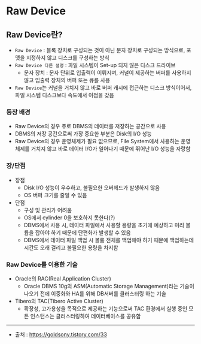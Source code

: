 # Raw Device
## Raw Device란?
* `Raw Device` : 블록 장치로 구성되는 것이 아닌 문자 장치로 구성되는 방식으로, 포맷을 지정하지 않고 디스크를 구성하는 방식
*  `Raw Device 다른 설명` : 파일 시스템이 Set-up 되지 않은 디스크 드라이브
	* 문자 장치 : 문자 단위로 입출력이 이뤄지며, 커널이 제공하는 버퍼를 사용하지 않고 입출력 장치의 버퍼 또는 큐를 사용
* `Raw Device`는 커널을 거치지 않고 바로 버퍼 캐시에 접근하는 디스크 방식이어서, 파일 시스템 디스크보다 속도에서 이점을 갖음

### 등장 배경
* Raw Device의 경우 주로 DBMS의 데이터를 저장하는 공간으로 사용
* DBMS의 저장 공간으로써 가장 중요한 부분은 Disk의 I/O 성능
* Raw Device의 경우 운영체제가 필요 없으므로, File System에서 사용하는 운영체제를 거치지 않고 바로 데이터 I/O가 일어나기 때문에 뛰어난 I/O 성능을 자랑함

### 장/단점
* 장점
	* Disk I/O 성능이 우수하고, 불필요한 오버헤드가 발생하지 않음
	* OS 버퍼 크기를 줄일 수 있음
* 단점
	* 구성 및 관리가 어려움
	* OS에서 cylinder 0을 보호하지 못한다(?)
	* DBMS에서 사용 시, 데이터 파일에서 사용할 용량을 초기에 예상하고 미리 볼륨을 잡아야 하기 때문에 단편화가 발생할 수 있음
	* DBMS에서 데이터 파일 백업 시 볼륨 전체를 백업해야 하기 때문에 백업하는데 시간도 오래 걸리고 불필요한 용량을 차지함

### Raw Device를 이용한 기술
* Oracle의 RAC(Real Application Cluster)
	* Oracle DBMS 10g의 ASM(Automatic Storage Management)라는 기술이 나오기 전에 이중화와 HA를 위해 DB서버를 클러스터링 하는 기술
* Tibero의 TAC(Tibero Active Cluster)
	* 확장성, 고가용성을 목적으로 제공하는 기능으로써 TAC 환경에서 실행 중인 모든 인스턴스는 클러스터링하여 데이터베이스를 공유함
---
* 출처 : https://goldsony.tistory.com/33
